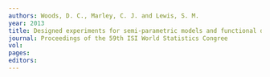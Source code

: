 ```yaml
---
authors: Woods, D. C., Marley, C. J. and Lewis, S. M. 
year: 2013 
title: Designed experiments for semi-parametric models and functional data with a case-study in {T}ribology 
journal: Proceedings of the 59th ISI World Statistics Congree 
vol: 
pages: 
editors: 
---
```

